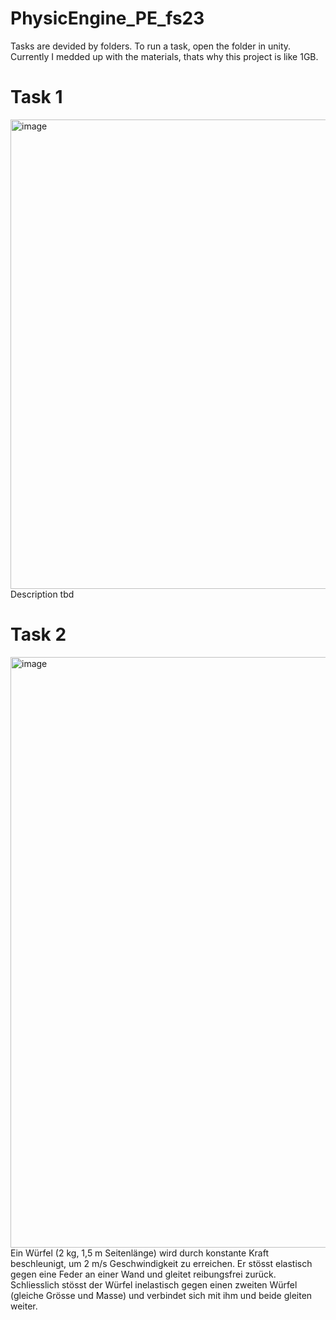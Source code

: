 # PhysicEngine_PE_fs23
Tasks are devided by folders. To run a task, open the folder in unity. Currently I medded up with the materials, thats why this project is like 1GB.

# Task 1
<img width="751" alt="image" src="https://user-images.githubusercontent.com/11156050/233833521-379aa5bd-323f-491a-bada-382b1003b4c6.png">
Description tbd

# Task 2
<img width="945" alt="image" src="https://user-images.githubusercontent.com/11156050/233833546-7f553d82-cee4-41dc-b364-aea90bba5a86.png">
Ein Würfel (2 kg, 1,5 m Seitenlänge) wird durch konstante Kraft beschleunigt, um 2 m/s Geschwindigkeit zu erreichen. Er stösst elastisch gegen eine Feder an einer Wand und gleitet reibungsfrei zurück. Schliesslich stösst der Würfel inelastisch gegen einen zweiten Würfel (gleiche Grösse und Masse) und verbindet sich mit ihm und beide gleiten weiter.
